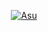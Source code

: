 <p align="center">
  <a href="https://github.com/Hyzerr"><img src="http://readme-typing-svg.herokuapp.com?color=ffc012&center=true&vCenter=true&multiline=false&lines=Hola+soy+Carlos;Soy+de+Equador;Disfruta+del+bot" alt="Asu">
</p>

